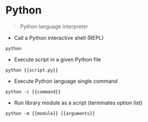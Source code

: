 # Python

> Python language interpreter

- Call a Python interactive shell (REPL)

`python`

- Execute script in a given Python file

`python {{script.py}}`

- Execute Python language single command

`python -c {{command}}`

- Run library module as a script (terminates option list)

`python -m {{module}} {{arguments}}`
